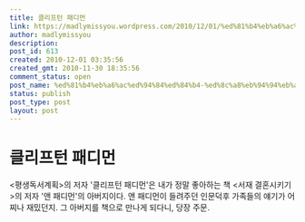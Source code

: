 ```yaml
---
title: 클리프턴 패디먼
link: https://madlymissyou.wordpress.com/2010/12/01/%ed%81%b4%eb%a6%ac%ed%94%84%ed%84%b4-%ed%8c%a8%eb%94%94%eb%a8%bc/
author: madlymissyou
description: 
post_id: 613
created: 2010-12-01 03:35:56
created_gmt: 2010-11-30 18:35:56
comment_status: open
post_name: %ed%81%b4%eb%a6%ac%ed%94%84%ed%84%b4-%ed%8c%a8%eb%94%94%eb%a8%bc
status: publish
post_type: post
layout: post
---
```


# 클리프턴 패디먼

<평생독서계획>의 저자 '클리프턴 패디먼'은 내가 정말 좋아하는 책 <서재 결혼시키기>의 저자 '앤 패디먼'의 아버지이다. 앤 패디먼이 들려주던 인문덕후 가족들의 얘기가 어찌나 재밌던지. 그 아버지를 책으로 만나게 되다니, 당장 주문.